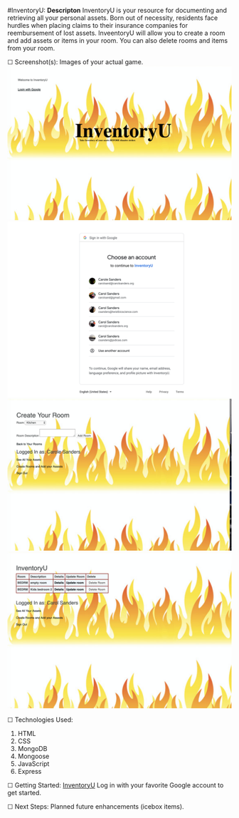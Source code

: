 #InventoryU:
**Descripton**
InventoryU is your resource for documenting and retrieving all your personal assets. Born out of necessity, residents face hurdles when placing claims to their insurance companies for reembursement of lost assets. InveentoryU will allow you to create a room and add assets or items in your room. You can also delete rooms and items from your room.

☐ Screenshot(s): Images of your actual game.
  ![Login](InventoryU-Login.png)
  ![Login Google](InventoryU-google.png)
  ![Creeate Room](InventoryU-CreateRoom.png)
  ![Rooms View](InventoryU-Rooms.png)


☐ Technologies Used: 
  1. HTML 
  2. CSS 
  3. MongoDB 
  4. Mongoose 
  5. JavaScript 
  6. Express

☐ Getting Started: 
  [InventoryU](https://inventoryu.herokuapp.com/)
Log in with your favorite Google account to get started.


☐ Next Steps: Planned future enhancements (icebox items).